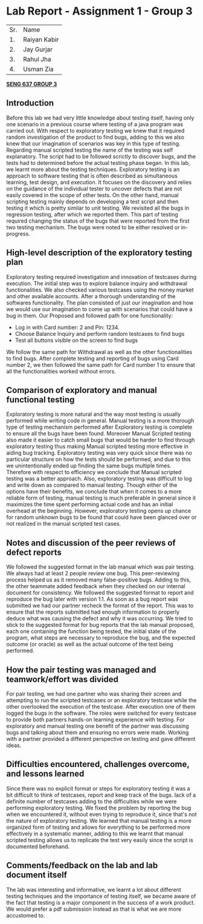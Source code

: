 <!-----

Yay, no errors, warnings, or alerts!

Conversion time: 0.518 seconds.


Using this Markdown file:

1. Paste this output into your source file.
2. See the notes and action items below regarding this conversion run.
3. Check the rendered output (headings, lists, code blocks, tables) for proper
   formatting and use a linkchecker before you publish this page.

Conversion notes:

* Docs to Markdown version 1.0Î²33
* Mon July 4 2023 19:42:08 GMT-0800 (PST)
* Source doc: SENG 637 Assignment 1 Report
* Tables are currently converted to HTML tables.
----->

# Lab Report - Assignment 1 - Group 3

<table>
  <tr>
   <td>
    Sr.
   </td>
   <td>
    Name
   </td>
  </tr>
  <tr>
   <td>
    1.
   </td>
   <td>
    Raiyan Kabir
   </td>
  </tr>
  <tr>
   <td>
    2.
   </td>
   <td>
    Jay Gurjar
   </td>
  </tr>
  <tr>
   <td>
    3.
   </td>
   <td>
    Rahul Jha
   </td>
     <tr>
        <td>
           4.
        </td>
      <td>
         Usman Zia
      </td>
      </tr>
  </tr>
</table>


**<span style="text-decoration:underline;">SENG 637 GROUP 3</span>**

## Introduction

Before this lab we had very little knowledge about testing itself, having only one scenario in a previous course where testing of a java program was carried out. With respect to exploratory testing we knew that it required random investigation of the product to find bugs, adding to this we also knew that our imagination of scenarios was key in this type of testing. Regarding manual scripted testing the name of the testing was self explanatory. The script had to be followed scrictly to discover bugs, and the tests had to determined before the actual testing phase began.
In this lab, we learnt more about the testing techniques. Exploratory testing is an approach to software testing that is often described as simultaneous learning, test design, and execution. It focuses on the discovery and relies on the guidance of the individual tester to uncover defects that are not easily covered in the scope of other tests. On the other hand, manual scripting testing mainly depends on developing a test script and then testing it which is pretty similar to unit testing. We revisited all the bugs in regression testing, after which we reported them. This part of testing required changing the status of the bugs that were reported from the first two testing mechanism. The bugs were noted to be either resolved or in-progress. 

## High-level description of the exploratory testing plan

Exploratory testing required investigation and innovation of testcases during execution. The initial step was to explore balance inquiry and withdrawal functionalities. We also checked various testcases using the money market and other available accounts. After a thorough understanding of the softwares functionality. The plan consisted of just our imagination and how we would use our imagination to come up with scenarios that could have a bug in them.
Our Proposed and followed path for one functionality: 
- Log in with Card number: 2 and Pin: 1234. 
- Choose Balance Inquiry and perform random testcases to find bugs
- Test all buttons visible on the screen to find bugs

We follow the same path for Withdrawal as well as the other functionalities to find bugs.
After complete testing and reporting of bugs using Card number 2, we then followed the same path for Card number 1 to ensure that all the functionalities worked without errors.

## Comparison of exploratory and manual functional testing

Exploratory testing is more natural and the way most testing is usually performed while writing code in general. Manual testing is a more thorough type of testing mechanism performed after Exploratory testing is complete to ensure all the bugs have been found. Moreover Manual Scripted testing also made it easier to catch small bugs that would be harder to find through exploratory testing thus making Manual scripted testing more effective in aiding bug tracking. Exploratory testing was very quick since there was no particular structure on how the tests should be performed, and due to this we unintentionally ended up finding the same bugs multiple times. Therefore with respect to efficiency we conclude that Manual scripted testing was a better approach. Also, exploratory testing was difficult to log and write down as compared to manual testing. Though either of the options have their benefits, we conclude that when it comes to a more reliable form of testing, manual testing is much preferable in general since it maximizes the time spent performing actual code and has an initial overhead at the beginning. However, exploratory testing opens up chance for random unknown bugs to be found that could have been glanced over or not realized in the manual scripted test cases.


## Notes and discussion of the peer reviews of defect reports

We followed the suggested format in the lab manual which was pair testing. We always had at least 2 people review one bug. This peer-reviewing process helped us as it removed many false-positive bugs. Adding to this, the other teammate added feedback when they checked on our internal document for consistency. We followed the suggested format to report and reproduce the bug later with version 1.1.
As soon as a bug report was submitted we had our partner recheck the format of the report. This was to ensure that the reports submitted had enough information to properly deduce what was causing the defect and why it was occurring. We tried to stick to the suggested format for bug reports that the lab manual proposed, each one containing the function being tested, the initial state of the program, what steps are necessary to reproduce the bug, and the expected outcome (or oracle) as well as the actual outcome of the test being performed.


## How the pair testing was managed and teamwork/effort was divided

For pair testing, we had one partner who was sharing their screen and attempting to run the scripted testcases or an exploratory testcase while the other overlooked the execution of the testcase. After execution one of them logged the bugs in the software. The roles were switched for every testcase to provide both partners hands-on learning experience with testing. For exploratory and manual testing one benefit of the partner was discussing bugs and talking about them and ensuring no errors were made. Working with a partner provided a different perspective on testing and gave different ideas. 


## Difficulties encountered, challenges overcome, and lessons learned

Since there was no explicit format or steps for exploratory testing it was a bit difficult to think of testcases, report and keep track of the bugs. lack of a definite number of testcases adding to the difficulties while we were performing exploratory testing. We fixed the problem by reporting the bug when we encountered it, without even trying to reproduce it, since that's not the nature of exploratory testing. We learned that manual testing is a more organized form of testing and allows for everything to be performed more effectively in a systematic manner, adding to this we learnt that manual scripted testing allows us to replicate the test very easily since the script is documented beforehand.

## Comments/feedback on the lab and lab document itself

The lab was interesting and informative, we learnt a lot about different testing techniques and the importance of testing itself, we became aware of the fact that testing is a major component in the success of a work product. We would prefer a pdf submission instead as that is what we are more accustomed to.
